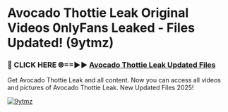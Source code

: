 # Avocado Thottie Leak Original Videos 0nlyFans Leaked - Files Updated! (9ytmz)

<h3>🔴 CLICK HERE 🌐==►► <a href="https://tinyurl.com/4seja8ks" rel="nofollow">Avocado Thottie Leak Updated Files</a></h3>

Get Avocado Thottie Leak and all content. Now you can access all videos and pictures of Avocado Thottie Leak. New Updated Files 2025!

[![9ytmz](https://i.imgur.com/EWjZXRe.gif)](https://tinyurl.com/4seja8ks)
